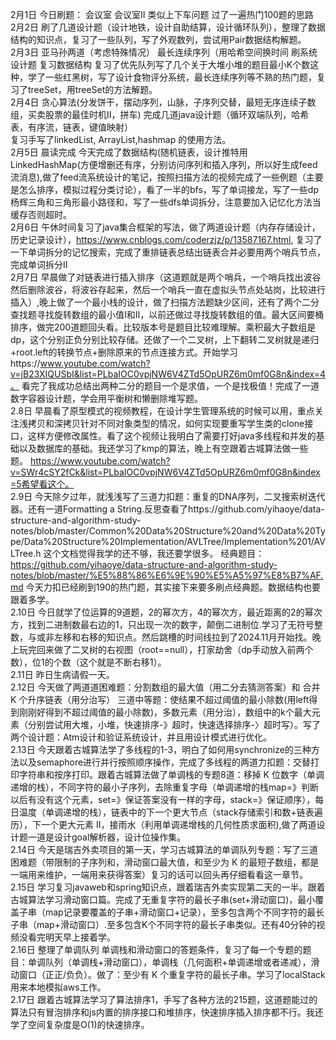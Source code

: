2月1日 今日刷题： 会议室 会议室II 类似上下车问题   过了一遍热门100题的思路     
2月2日 刷了几道设计题（设计地铁，设计自助结算，设计循环队列），整理了数据结构的知识点，复习了一些队列，写了外观数列，尝试用Pair数据结构解题。   
2月3日 亚马孙两道（考虑特殊情况） 最长连续序列（用哈希空间换时间 刷系统设计题 复习数据结构 复习了优先队列写了几个关于大堆小堆的题目最小K个数这种，学了一些红黑树，写了设计食物评分系统，最长连续序列等不熟的热门题，复习了treeSet，用treeSet的方法解题。      
2月4日 贪心算法(分发饼干，摆动序列，山脉，子序列交替，最短无序连续子数组，买卖股票的最佳时机II，拼车) 完成几道java设计题（循环双端队列，哈希表，有序流，链表，键值映射）   
复习手写了linkedList, ArrayList,hashmap 的使用方法。      
2月5日 晨读完成 今天完成了数据结构(随机链表，设计推特用LinkedHashMap(方便增删还有序，分别访问序列和插入序列，所以好生成feed流消息),做了feed流系统设计的笔记，按照扫描方法的视频完成了一些例题（主要是怎么排序，模拟过程分类讨论），看了一半的bfs，写了单词接龙，写了一些dp杨辉三角和三角形最小路径和，写了一些dfs单词拆分，注意要加入记忆化方法当缓存否则超时。      
2月6日 午休时间复习了java集合框架的写法，做了两道设计题（内存存储设计，历史记录设计），https://www.cnblogs.com/coderzjz/p/13587167.html,  复习了一下单词拆分的记忆搜索，完成了重排链表总结出链表合并必要用两个哨兵节点，完成单词拆分II     
2月7日 早晨做了对链表进行插入排序（这道题就是两个哨兵，一个哨兵找出波谷然后删除波谷，将波谷存起来，然后一个哨兵一直在虚拟头节点处站岗，比较进行插入）,晚上做了一个最小栈的设计，做了扫描方法题缺少区间，还有了两个二分查找题寻找旋转数组的最小值I和II，以前还做过寻找旋转数组的值。最大区间要桶排序，做完200道题回头看。比较版本号是题目比较难理解。乘积最大子数组是dp，这个分别正负分别比较存储。还做了一个二叉树，上下翻转二叉树就是递归+root.left的转换节点+删除原来的节点连接方式。开始学习https://www.youtube.com/watch?v=jB23XIQUSbI&list=PLbaIOC0vpjNW6V4ZTd5OpURZ6m0mf0G8n&index=4。 看完了我成功总结出两种二分的题目一个是求值，一个是找极值！完成了一道数字容器设计题，学会用平衡树和懒删除堆写题。     
2.8日 早晨看了原型模式的视频教程，在设计学生管理系统的时候可以用，重点关注浅拷贝和深拷贝针对不同对象类型的情况，如何实现要重写学生类的clone接口，这样方便修改属性。看了这个视频让我明白了需要打好java多线程和并发的基础以及数据库的基础。我还学习了kmp的算法，晚上有空跟着古城算法做一些题。
https://www.youtube.com/watch?v=SWr4cSY2fCk&list=PLbaIOC0vpjNW6V4ZTd5OpURZ6m0mf0G8n&index=5希望看这个。    
2.9日 今天除夕过年，就浅浅写了三道力扣题：重复的DNA序列，二叉搜索树迭代器。还有一道Formatting a String.反思查看了https://github.com/yihaoye/data-structure-and-algorithm-study-notes/blob/master/Common%20Data%20Structure%20and%20Data%20Type/Data%20Structure%20Implementation/AVLTree/Implementation%201/AVLTree.h  这个文档觉得我学的还不够，我还要学很多。
经典题目：https://github.com/yihaoye/data-structure-and-algorithm-study-notes/blob/master/%E5%88%86%E6%9E%90%E5%A5%97%E8%B7%AF.md
今天力扣已经刷到190的热门题，其实接下来要多刷点经典题。数据结构也要跟着多学。    
2.10日 今日就学了位运算的9道题，2的幂次方，4的幂次方，最近距离的2的幂次方，找到二进制数最右边的1，只出现一次的数字，颠倒二进制位.学习了无符号整数，与或非左移和右移的知识点。然后跳槽的时间线拉到了2024.11月开始找。晚上玩完回来做了二叉树的右视图（root==null），打家劫舍（dp手动放入前两个数），位1的个数（这个就是不断右移1）。     
2.11日 昨日生病请假一天。        
2.12日 今天做了两道道困难题：分割数组的最大值（用二分去猜测答案）和 合并 K 个升序链表（用分治写） 三道中等题：使结果不超过阈值的最小除数(用left得到刚刚好得到不超过阈值的最小除数)，多数元素（用分治），数组中的k个最大元素（分别尝试用大堆，小堆，快速排序-》超时，快速选择排序-〉超时写）。写了两个设计题：Atm设计和验证系统设计，并且用设计模式进行优化。     
2.13日 今天跟着古城算法学了多线程的1-3，明白了如何用synchronize的三种方法以及semaphore进行并行按照顺序操作，完成了多线程的两道力扣题：交替打印字符串和按序打印。跟着古城算法做了单调栈的专题8道：移掉 K 位数字（单调递增的栈），不同字符的最小子序列，去除重复字母（单调递增的栈map=》判断以后有没有这个元素，set=》保证答案没有一样的字母，stack=》保证顺序），每日温度（单调递增的栈），链表中的下一个更大节点（stack存储索引和数+链表遍历），下一个更大元素 II，接雨水（利用单调递增栈的几何性质求面积),做了两道设计题一道是设计goal解析器，设计位操作集。    
2.14日 今天是瑞吉外卖项目的第一天，学习古城算法的单调队列专题：写了三道困难题（带限制的子序列和，滑动窗口最大值，和至少为 K 的最短子数组，都是一端用来维护，一端用来获得答案）复习的话可以回头再仔细看看这一章节。   
2.15日 学习复习javaweb和spring知识点，跟着瑞吉外卖实现第二天的一半。跟着古城算法学习滑动窗口篇。完成了无重复字符的最长子串(set+滑动窗口)，最小覆盖子串（map记录要覆盖的子串+滑动窗口+记录），至多包含两个不同字符的最长子串（map+滑动窗口）.至多包含K个不同字符的最长子串类似。还有40分钟的视频没看完明天早上接着学。     
2.16日 整理了单调队列 单调栈和滑动窗口的答题条件，复习了每一个专题的题目：单调队列（单调栈+滑动窗口），单调栈（几何面积+单调递增或者递减），滑动窗口（正正/负负）。做了：至少有 K 个重复字符的最长子串。学习了localStack用来本地模拟aws工作。        
2.17日 跟着古城算法学习了算法排序1，手写了各种方法的215题，这道题能过的算法只有冒泡排序和js内置的排序接口和堆排序，快速排序插入排序都不行。我还学了空间复杂度是O(1)的快速排序。   
